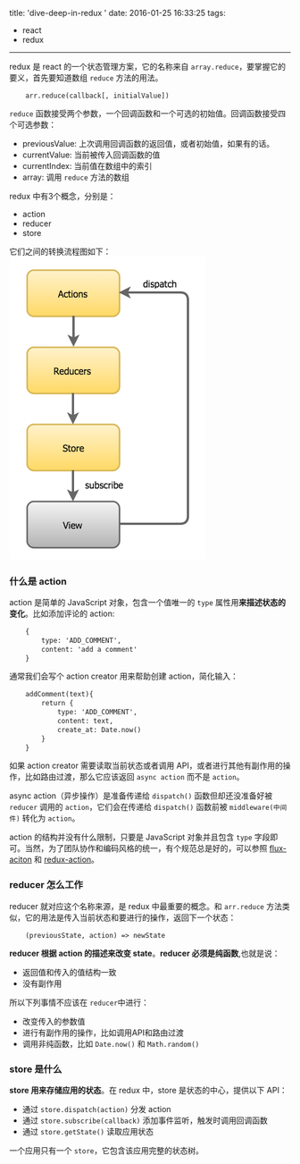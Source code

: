 title: 'dive-deep-in-redux '
date: 2016-01-25 16:33:25
tags:
- react
- redux
---

redux 是 react 的一个状态管理方案，它的名称来自 `array.reduce`，要掌握它的要义，首先要知道数组 `reduce` 方法的用法。

```
    arr.reduce(callback[, initialValue])
```

`reduce` 函数接受两个参数，一个回调函数和一个可选的初始值。回调函数接受四个可选参数：
- previousValue: 上次调用回调函数的返回值，或者初始值，如果有的话。
- currentValue: 当前被传入回调函数的值
- currentIndex: 当前值在数组中的索引
- array: 调用 `reduce` 方法的数组

redux 中有3个概念，分别是：
- action
- reducer
- store

它们之间的转换流程图如下：
![redux-flow](/image/blog/redux-flow.png)

### 什么是 action 
action 是简单的 JavaScript 对象，包含一个值唯一的 `type` 属性用**来描述状态的变化**。比如添加评论的 action: 

```
    {
        type: 'ADD_COMMENT',
        content: 'add a comment'
    }
```
通常我们会写个 action creator 用来帮助创建 action，简化输入：
```
    addComment(text){
        return {
            type: 'ADD_COMMENT',
            content: text,
            create_at: Date.now()
        }
    }
```
如果 action creator 需要读取当前状态或者调用 API，或者进行其他有副作用的操作，比如路由过渡，那么它应该返回 `async action` 而不是 `action`。

async action（异步操作）是准备传递给 `dispatch()` 函数但却还没准备好被 `reducer` 调用的 `action`，它们会在传递给 `dispatch()` 函数前被 `middleware(中间件)` 转化为 `action`。

action 的结构并没有什么限制，只要是 JavaScript 对象并且包含 `type` 字段即可。当然，为了团队协作和编码风格的统一，有个规范总是好的，可以参照 [flux-aciton](https://github.com/acdlite/flux-actions) 和 [redux-action](https://github.com/acdlite/redux-actions)。

### reducer 怎么工作
reducer 就对应这个名称来源，是 redux 中最重要的概念。和 `arr.reduce` 方法类似，它的用法是传入当前状态和要进行的操作，返回下一个状态：

```
    (previousState, action) => newState
```
**reducer 根据 action 的描述来改变 state**。**reducer 必须是纯函数**,也就是说：
- 返回值和传入的值结构一致
- 没有副作用

所以下列事情不应该在 `reducer`中进行：
- 改变传入的参数值
- 进行有副作用的操作，比如调用API和路由过渡
- 调用非纯函数，比如 `Date.now()` 和 `Math.random()`

### store 是什么
**store 用来存储应用的状态**。在 redux 中，store 是状态的中心，提供以下 API：
- 通过 `store.dispatch(action)` 分发 action
- 通过 `store.subscribe(callback)` 添加事件监听，触发时调用回调函数
- 通过 `store.getState()` 读取应用状态

一个应用只有一个 `store`，它包含该应用完整的状态树。
